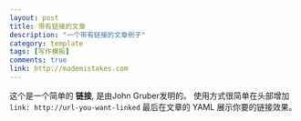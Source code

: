 ```yaml
---
layout: post
title: 带有链接的文章
description: "一个带有链接的文章例子"
category: template
tags: [写作模板]
comments: true
link: http://mademistakes.com  
---
```


这个是一个简单的 **链接**, 是由John Gruber发明的。 使用方式很简单在头部增加 `link: http://url-you-want-linked` 最后在文章的 YAML 展示你要的链接效果。
<!--more-->